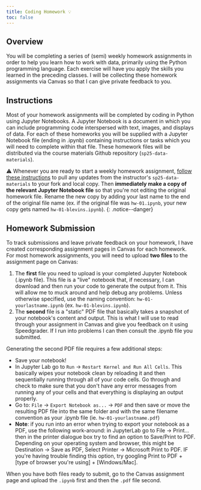 ```yaml
---
title: Coding Homework 💡
toc: false
---
```


## Overview

You will be completing a series of (semi) weekly homework assignments in order to help you learn how to work with data, primarily using the Python programming language. Each exercise will have you apply the skills you learned in the preceding classes. I will be collecting these homework assignments via Canvas so that I can give private feedback to you.

## Instructions

Most of your homework assignments will be completed by coding in Python using Jupyter Notebooks. A Jupyter Notebook is a document in which you can include programming code interspersed with text, images, and displays of data. For each of these homeworks you will be supplied with a Jupyter Notebook file (ending in .ipynb) containing instructions or tasks which you will need to complete within that file. These homework files will be distributed via the course materials Github repository (`sp25-data-materials`).

⚠️ Whenever you are ready to start a weekly homework assignment, [follow these instructions]({{site.baseurl}}/modules/github-workflow) to pull any updates from the instructor's `sp25-data-materials` to your fork and local copy. Then **immediately make a copy of the relevant Jupyter Notebook file** so that you're not editing the original homework file. Rename the new copy by adding your last name to the end of the original file name (ex. if the original file was `hw-01.ipynb`, your new copy gets named `hw-01-blevins.ipynb`).
{: .notice--danger}

## Homework Submission

To track submissions and leave private feedback on your homework, I have created corresponding assignment pages in Canvas for each homework. For most homework assignments, you will need to upload **two files** to the assignment page on Canvas:

1. The **first** file you need to upload is your completed Jupyter Notebook (.ipynb file). This file is a "live" notebook that, if necessary, I can download and then run your code to generate the output from it. This will allow me to muck around and help debug any problems. Unless otherwise specified, use the naming convention: `hw-01-yourlastname.ipynb` (ex. `hw-01-blevins.ipynb`).
2. The **second** file is a "static" PDF file that basically takes a snapshot of your notebook's content and output. This is what I will use to read through your assignment in Canvas and give you feedback on it using Speedgrader. If I run into problems I can then consult the .ipynb file you submitted.

Generating the second PDF file requires a few additional steps:

- Save your notebook!
- In Jupyter Lab go to `Run` -> `Restart Kernel and Run All Cells`. This basically wipes your notebook clean by reloading it and then sequentially running through all of your code cells. Go through and check to make sure that you don't have any error messages from running any of your cells and that everything is displaying an output properly.
- Go to: `File` -> `Export Notebook as...` -> `PDF` and then save or move the resulting PDF file into the same folder and with the same filename convention as your .ipynb file (ie. `hw-01-yourlastname.pdf`)
- **Note**: if you run into an error when trying to export your notebook as a PDF, use the following work-around: in JupyterLab go to File -> Print... then in the printer dialogue box try to find an option to Save/Print to PDF. Depending on your operating system and browser, this might be Destination -> Save as PDF, Select Printer -> Microsoft Print to PDF. IF you're having trouble finding this option, try googling Print to PDF + [type of browser you're using] + [Windows/Mac].

When you have both files ready to submit, go to the Canvas assignment page and upload the `.ipynb` first and then the `.pdf` file second.
